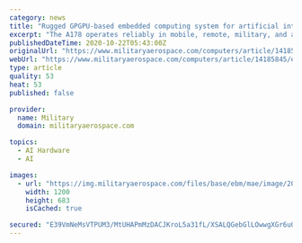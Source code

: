 ```yaml
---
category: news
title: "Rugged GPGPU-based embedded computing system for artificial intelligence (AI) uses introduced by Aitech"
excerpt: "The A178 operates reliably in mobile, remote, military, and autonomous systems, and is for applications like situational awareness and video processing."
publishedDateTime: 2020-10-22T05:43:00Z
originalUrl: "https://www.militaryaerospace.com/computers/article/14185845/embedded-computing-gpgpu-rugged"
webUrl: "https://www.militaryaerospace.com/computers/article/14185845/embedded-computing-gpgpu-rugged"
type: article
quality: 53
heat: 53
published: false

provider:
  name: Military
  domain: militaryaerospace.com

topics:
  - AI Hardware
  - AI

images:
  - url: "https://img.militaryaerospace.com/files/base/ebm/mae/image/2020/10/Aitech_22_Oct_2020.5f90060188289.png?auto=format&fit=max&w=1200"
    width: 1200
    height: 683
    isCached: true

secured: "E39VmNeMsVTPUM3/MtUHAPmMzDACJKroL5a31fL/XSALQGebGlLOwwgXGr6uQCDwXwOCBeyvxxHderrJoRTyQb+fLyz2QInuvC5/vQ8ajL8HwHLnzU1xfHBMRDUHcbPJMEAPeU6ZzLxo9DHTJ8ny07rSVDiKXrhRQToeOIlBddCHzORZKSRJjizCnDCvNyxMociC9esimB6/LHTIGohNzOLsa/O2L5e8KGqAzpjEqQYTDuHbLJk1dsF20CvVdV4c60r1VSqnnghAAysrMA0kqFrIAIybn/z3fS14UtTBTZW0yS1jn9SPEftanbCf+nBBVx8Hh/sKGjSSq6rbUju5z6Xm+MgJRHqQB4bJfvY3rXk=;e9IvDnOI037tt0D2Tw3i0g=="
---
```


